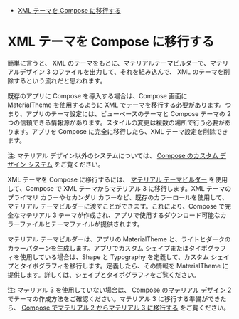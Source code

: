 - [XML テーマを Compose に移行する](#xml-テーマを-compose-に移行する)


# XML テーマを Compose に移行する

簡単に言うと、 XML のテーマをもとに、マテリアルテーマビルダーで、マテリアルデザイン 3 のファイルを出力して、それを組み込んで、 XML のテーマを削除するという流れだと思われます。

既存のアプリに Compose を導入する場合は、Compose 画面に MaterialTheme を使用するように XML でテーマを移行する必要があります。つまり、アプリのテーマ設定には、ビューベースのテーマと Compose テーマの 2 つの信頼できる情報源があります。スタイルの変更は複数の場所で行う必要があります。アプリを Compose に完全に移行したら、XML テーマ設定を削除できます。

注: マテリアル デザイン以外のシステムについては、 [Compose のカスタム デザイン システム](./5.カスタムテーマ設定.md) をご覧ください。

XML テーマを Compose に移行するには、 [マテリアル テーマビルダー](https://m3.material.io/theme-builder) を使用して、Compose で XML テーマからマテリアル 3 に移行します。XML テーマのプライマリ カラーやセカンダリ カラーなど、既存のカラーロールを使用して、マテリアル テーマビルダーに渡すことができます。これにより、Compose で完全なマテリアル 3 テーマが作成され、アプリで使用するダウンロード可能なカラーファイルとテーマファイルが提供されます。

マテリアル テーマビルダーは、アプリの MaterialTheme と、ライトとダークのカラーパターンを生成します。アプリでカスタム シェイプまたはタイポグラフィを使用している場合は、Shape と Typography を定義して、カスタム シェイプとタイポグラフィを移行します。定義したら、その情報を MaterialTheme に提供します。詳しくは、シェイプとタイポグラフィをご覧ください。

注: マテリアル 3 を使用していない場合は、 [Compose のマテリアル デザイン 2](https://developer.android.com/develop/ui/compose/designsystems/material?hl=ja&_gl=1*qpoq5v*_up*MQ..*_ga*NTY3MDY5MDA1LjE3MjQ2NTg1MjY.*_ga_6HH9YJMN9M*MTcyNjEyMjYwMC4xMS4wLjE3MjYxMjI2MDAuMC4wLjIwNTMwODE2NjA.) でテーマの作成方法をご確認ください。マテリアル 3 に移行する準備ができたら、 [Compose でマテリアル 2 からマテリアル 3 に移行する](https://developer.android.com/develop/ui/compose/designsystems/material2-material3?hl=ja&_gl=1*22rewu*_up*MQ..*_ga*NTY3MDY5MDA1LjE3MjQ2NTg1MjY.*_ga_6HH9YJMN9M*MTcyNjEyMjYwMC4xMS4wLjE3MjYxMjI2MDAuMC4wLjIwNTMwODE2NjA.) をご覧ください。

